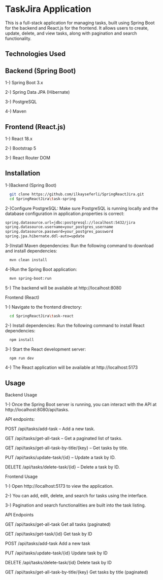 
# TaskJira Application

This is a full-stack application for managing tasks, built using Spring Boot for the backend and React.js for the frontend. It allows users to create, update, delete, and view tasks, along with pagination and search functionality.


## Technologies Used

## Backend (Spring Boot)

1-) Spring Boot 3.x

2-) Spring Data JPA (Hibernate)

3-) PostgreSQL

4-) Maven

## Frontend (React.js)

1-) React 18.x

2-) Bootstrap 5

3-) React Router DOM
## Installation

1-)Backend (Spring Boot)

```bash
  git clone https://github.com/ilkayseferli/SpringReactJira.git
  cd SpringReactJira\task-spring
```
2-)Configure PostgreSQL: Make sure PostgreSQL is running locally and the database configuration in application.properties is correct:

```bash
spring.datasource.url=jdbc:postgresql://localhost:5432/jira
spring.datasource.username=your_postgres_username
spring.datasource.password=your_postgres_password
spring.jpa.hibernate.ddl-auto=update
```
3-)Install Maven dependencies: Run the following command to download and install dependencies:

```bash
  mvn clean install
```

4-)Run the Spring Boot application:

```bash
  mvn spring-boot:run
```

5-) The backend will be available at http://localhost:8080

Frontend (React)

1-) Navigate to the frontend directory:

```bash
  cd SpringReactJira\task-react
```

2-) Install dependencies: Run the following command to install React dependencies:

```bash
  npm install
```

3-) Start the React development server:
```bash
  npm run dev
```

4-) The React application will be available at http://localhost:5173

## Usage

Backend Usage

1-) Once the Spring Boot server is running, you can interact with the API at http://localhost:8080/api/tasks.

API endpoints: 

POST /api/tasks/add-task – Add a new task.

GET /api/tasks/get-all-task – Get a paginated list of tasks.

GET /api/tasks/get-all-task-by-title/{key} – Get tasks by title.

PUT /api/tasks/update-task/{id} – Update a task by ID.

DELETE /api/tasks/delete-task/{id} – Delete a task by ID.

Frontend Usage

1-) Open http://localhost:5173 to view the application.

2-) You can add, edit, delete, and search for tasks using the interface.

3-) Pagination and search functionalities are built into the task listing.

API Endpoints

GET	/api/tasks/get-all-task	Get all tasks (paginated)

GET	/api/tasks/get-task/{id}	Get task by ID

POST	/api/tasks/add-task	Add a new task

PUT	/api/tasks/update-task/{id}	Update task by ID

DELETE	/api/tasks/delete-task/{id}	Delete task by ID

GET	/api/tasks/get-all-task-by-title/{key}	Get tasks by title (paginated)
